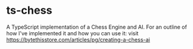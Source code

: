 # ts-chess

A TypeScript implementation of a Chess Engine and AI. For an outline of how I've implemented it and how you can use it: visit https://bytethisstore.com/articles/pg/creating-a-chess-ai
